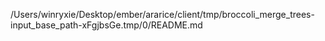 /Users/winryxie/Desktop/ember/ararice/client/tmp/broccoli_merge_trees-input_base_path-xFgjbsGe.tmp/0/README.md